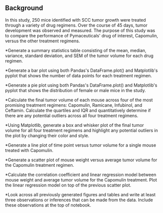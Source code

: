 ## Background
In this study, 250 mice identified with SCC tumor growth were treated through a variety of drug regimens. Over the course of 45 days, tumor development was observed and measured. The purpose of this study was to compare the performance of Pymaceuticals' drug of interest, Capomulin, versus the other treatment regimens.

*Generate a summary statistics table consisting of the mean, median, variance, standard deviation, and SEM of the tumor volume for each drug regimen.

*Generate a bar plot using both Pandas's DataFrame.plot() and Matplotlib's pyplot that shows the number of data points for each treatment regimen.

*Generate a pie plot using both Pandas's DataFrame.plot() and Matplotlib's pyplot that shows the distribution of female or male mice in the study.

*Calculate the final tumor volume of each mouse across four of the most promising treatment regimens: Capomulin, Ramicane, Infubinol, and Ceftamin. Calculate the quartiles and IQR and quantitatively determine if there are any potential outliers across all four treatment regimens.

*Using Matplotlib, generate a box and whisker plot of the final tumor volume for all four treatment regimens and highlight any potential outliers in the plot by changing their color and style.

*Generate a line plot of time point versus tumor volume for a single mouse treated with Capomulin.

*Generate a scatter plot of mouse weight versus average tumor volume for the Capomulin treatment regimen.

*Calculate the correlation coefficient and linear regression model between mouse weight and average tumor volume for the Capomulin treatment. Plot the linear regression model on top of the previous scatter plot.

*Look across all previously generated figures and tables and write at least three observations or inferences that can be made from the data. Include these observations at the top of notebook. 
